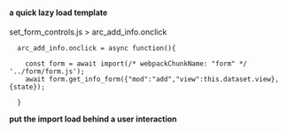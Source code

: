 




#### a quick lazy load template
set_form_controls.js > arc_add_info.onclick
```
  arc_add_info.onclick = async function(){

    const form = await import(/* webpackChunkName: "form" */ '../form/form.js');
    await form.get_info_form({"mod":"add","view":this.dataset.view},{state});

  }
```
**put the import load behind a user interaction**
